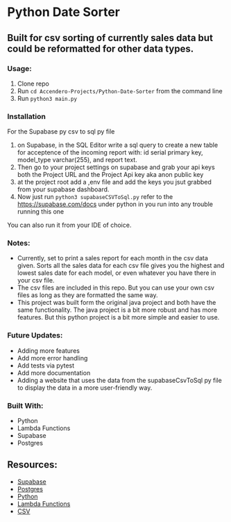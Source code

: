 # Python Date Sorter

## Built for csv sorting of currently sales data but could be reformatted for other data types.

### Usage:
1. Clone repo
2. Run `cd Accendero-Projects/Python-Date-Sorter` from the command line
3. Run `python3 main.py` 

### Installation

For the Supabase py csv to sql py file
1. on Supabase, in the SQL Editor write a sql query to create a new table for acceptence of the incoming report with: id serial primary key, model_type varchar(255), and report text. 
2. Then go to your project settings on supabase and grab your api keys both the Project URL and the Project Api key aka anon public key
3. at the project root add a ,env file and add the keys you jsut grabbed from your supabase dashboard.
4. Now just run `python3 supabaseCSVToSql.py` refer to the https://supabase.com/docs under python in you run into any trouble running this one

You can also run it from your IDE of choice.

### Notes:
- Currently, set to print a sales report for each month in the csv data given. Sorts all the sales data for each csv file gives you the highest and lowest sales date for each model, or even whatever you have there in your csv file.
- The csv files are included in this repo. But you can use your own csv files as long as they are formatted the same way.
- This project was built form the original java project and both have the same functionality. The java project is a bit more robust and has more features. But this python project is a bit more simple and easier to use.

### Future Updates:
- Adding more features
- Add more error handling
- Add tests via pytest
- Add more documentation
- Adding a website that uses the data from the supabaseCsvToSql py file to display the data in a more user-friendly way.

### Built With:
- Python
- Lambda Functions
- Supabase
- Postgres

## Resources:
- [Supabase](https://supabase.io/)
- [Postgres](https://www.postgresql.org/)
- [Python](https://www.python.org/)
- [Lambda Functions](https://docs.python.org/3/library/ast.html#ast.Lambda)
- [CSV](https://docs.python.org/3/library/csv.html)
